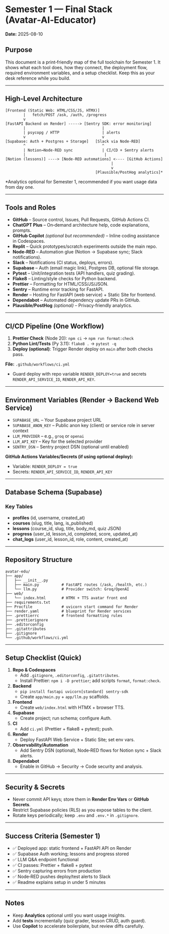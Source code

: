 # Semester 1 — Final Stack (Avatar‑AI‑Educator)

**Date:** 2025-08-10

## Purpose

This document is a print‑friendly map of the full toolchain for Semester 1. It shows what each tool does, how they connect, the deployment flow, required environment variables, and a setup checklist. Keep this as your desk reference while you build.

---

## High‑Level Architecture

```
[Frontend (Static Web: HTML/CSS/JS, HTMX)]
        |   fetch/POST /ask, /auth, /progress
        v
[FastAPI Backend on Render] -----> [Sentry SDK: error monitoring]
        |                                  |
        | psycopg / HTTP                   | alerts
        v                                  v
[Supabase: Auth + Postgres + Storage]   [Slack via Node‑RED]
        ^                                  ^
        | Notion→Node‑RED sync             | CI/CD + Sentry alerts
        |                                   |
[Notion (lessons)] ----> [Node‑RED automations] <---- [GitHub Actions]
                                               |
                                               v
                                        [Plausible/PostHog analytics]*
```

\*Analytics optional for Semester 1, recommended if you want usage data from day one.

---

## Tools and Roles

- **GitHub** – Source control, Issues, Pull Requests, GitHub Actions CI.
- **ChatGPT Plus** – On‑demand architecture help, code explanations, prompts.
- **GitHub Copilot** _(optional but recommended)_ – Inline coding assistance in Codespaces.
- **Replit** – Quick prototypes/scratch experiments outside the main repo.
- **Node‑RED** – Automation glue (Notion → Supabase sync; Slack notifications).
- **Slack** – Notifications (CI status, deploys, errors).
- **Supabase** – Auth (email magic link), Postgres DB, optional file storage.
- **Pytest** – Unit/integration tests (API handlers, quiz grading).
- **Flake8** – Linting/style checks for Python backend.
- **Prettier** – Formatting for HTML/CSS/JS/JSON.
- **Sentry** – Runtime error tracking for FastAPI.
- **Render** – Hosting for FastAPI (web service) + Static Site for frontend.
- **Dependabot** – Automated dependency update PRs in GitHub.
- **Plausible/PostHog** _(optional)_ – Privacy‑friendly analytics.

---

## CI/CD Pipeline (One Workflow)

1. **Prettier Check** (Node 20): `npm ci` → `npm run format:check`
2. **Python Lint/Tests** (Py 3.11): `flake8 .` → `pytest -q`
3. **Deploy (optional)**: Trigger Render deploy on `main` after both checks pass.

**File:** `.github/workflows/ci.yml`

- Guard deploy with repo variable `RENDER_DEPLOY=true` and secrets `RENDER_API_SERVICE_ID`, `RENDER_API_KEY`.

---

## Environment Variables (Render → Backend Web Service)

- `SUPABASE_URL` – Your Supabase project URL
- `SUPABASE_ANON_KEY` – Public anon key (client) or service role in server context
- `LLM_PROVIDER` – e.g., `groq` or `openai`
- `LLM_API_KEY` – Key for the selected provider
- `SENTRY_DSN` – Sentry project DSN (optional until enabled)

**GitHub Actions Variables/Secrets (if using optional deploy):**

- Variable: `RENDER_DEPLOY = true`
- Secrets: `RENDER_API_SERVICE_ID`, `RENDER_API_KEY`

---

## Database Schema (Supabase)

### Key Tables

- **profiles** (id, username, created_at)
- **courses** (slug, title, lang, is_published)
- **lessons** (course_id, slug, title, body_md, quiz JSON)
- **progress** (user_id, lesson_id, completed, score, updated_at)
- **chat_logs** (user_id, lesson_id, role, content, created_at)

---

## Repository Structure

```
avatar-edu/
├── app/
│   ├── __init__.py
│   ├── main.py          # FastAPI routes (/ask, /health, etc.)
│   └── llm.py           # Provider switch: Groq/OpenAI
├── web/
│   └── index.html       # HTMX + TTS avatar front end
├── requirements.txt
├── Procfile             # uvicorn start command for Render
├── render.yaml          # blueprint for Render services
├── .prettierrc          # frontend formatting rules
├── .prettierignore
├── .editorconfig
├── .gitattributes
├── .gitignore
└── .github/workflows/ci.yml
```

---

## Setup Checklist (Quick)

1. **Repo & Codespaces**
    - Add `.gitignore`, `.editorconfig`, `.gitattributes`.
    - Install Prettier: `npm i -D prettier`; add scripts `format`, `format:check`.
2. **Backend**
    - `pip install fastapi uvicorn[standard] sentry-sdk`
    - Create `app/main.py` + `app/llm.py` scaffolds.
3. **Frontend**
    - Create `web/index.html` with HTMX + browser TTS.
4. **Supabase**
    - Create project; run schema; configure Auth.
5. **CI**
    - Add `ci.yml` (Prettier + flake8 + pytest); push.
6. **Render**
    - Deploy FastAPI Web Service + Static Site; set env vars.
7. **Observability/Automation**
    - Add Sentry DSN (optional), Node‑RED flows for Notion sync + Slack alerts.
8. **Dependabot**
    - Enable in GitHub → Security → Code security and analysis.

---

## Security & Secrets

- Never commit API keys; store them in **Render Env Vars** or **GitHub Secrets**.
- Restrict Supabase policies (RLS) as you expose tables to the client.
- Rotate keys periodically; keep `.env` and `.env.*` in `.gitignore`.

---

## Success Criteria (Semester 1)

- ✅ Deployed app: static frontend + FastAPI API on Render
- ✅ Supabase Auth working; lessons and progress stored
- ✅ LLM Q&A endpoint functional
- ✅ CI passes: Prettier + flake8 + pytest
- ✅ Sentry capturing errors from production
- ✅ Node‑RED pushes deploy/test alerts to Slack
- ✅ Readme explains setup in under 5 minutes

---

## Notes

- Keep **Analytics** optional until you want usage insights.
- Add **tests** incrementally (quiz grader, lesson CRUD, auth guard).
- Use **Copilot** to accelerate boilerplate, but review diffs carefully.
